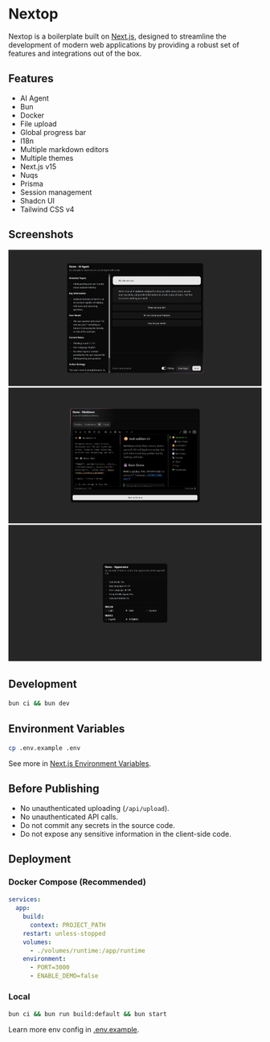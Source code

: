 # Nextop

Nextop is a boilerplate built on [Next.js](https://nextjs.org), designed to streamline the development of modern web applications by providing a robust set of features and integrations out of the box.

## Features

- AI Agent
- Bun
- Docker
- File upload
- Global progress bar
- I18n
- Multiple markdown editors
- Multiple themes
- Next.js v15
- Nuqs
- Prisma
- Session management
- Shadcn UI
- Tailwind CSS v4

## Screenshots

![Home](./docs/images/ai-agent.png)
![Markdown Editor](./docs/images/markdown-editor.png)
![Appearance](./docs/images/appearance.png)

## Development

```bash
bun ci && bun dev
```

## Environment Variables

```bash
cp .env.example .env
```

See more in [Next.js Environment Variables](https://nextjs.org/docs/pages/guides/environment-variables#environment-variable-load-order).

## Before Publishing

- No unauthenticated uploading (`/api/upload`).
- No unauthenticated API calls.
- Do not commit any secrets in the source code.
- Do not expose any sensitive information in the client-side code.

## Deployment

### Docker Compose (Recommended)

```yaml
services:
  app:
    build:
      context: PROJECT_PATH
    restart: unless-stopped
    volumes:
      - ./volumes/runtime:/app/runtime
    environment:
      - PORT=3000
      - ENABLE_DEMO=false
```

### Local

```bash
bun ci && bun run build:default && bun start
```

Learn more env config in [.env.example](.env.example).
